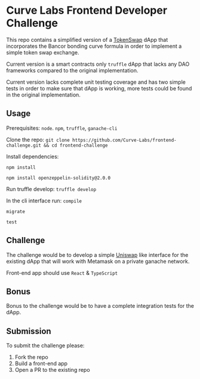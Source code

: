 # Curve Labs Frontend Developer Challenge

This repo contains a simplified version of a [TokenSwap](https://github.com/arsenyjin/tokenswap) dApp that incorporates the Bancor bonding curve formula in order to implement a simple token swap exchange. 

Current version is a smart contracts only `truffle` dApp that lacks any DAO frameworks compared to the original implementation. 

Current version lacks complete unit testing coverage and has two simple tests in order to make sure that dApp is working, more tests could be found in the original implementation. 

## Usage

Prerequisites: `node`. `npm`, `truffle`, `ganache-cli`

Clone the repo:
`git clone https://github.com/Curve-Labs/frontend-challenge.git && cd frontend-challenge`

Install dependencies:

`npm install`

`npm install openzeppelin-solidity@2.0.0`

Run truffle develop:
`truffle develop`


In the cli interface run:
`compile`

`migrate`

`test`

## Challenge

The challenge would be to develop a simple [Uniswap](http://uniswap.exchange/) like interface for the existing dApp that will work with Metamask on a private ganache network.

Front-end app should use `React` & `TypeScript`

## Bonus

Bonus to the challenge would be to have a complete integration tests for the dApp.

## Submission

To submit the challenge please:

1. Fork the repo
2. Build a front-end app
3. Open a PR to the existing repo
